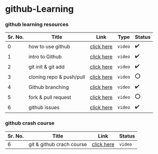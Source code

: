 # github-Learning

### github learning resources

Sr. No. | Title | Link | Type | Status
------- | ----- | ---- | ---- | -------
0 | how to use github | [click here](https://youtu.be/Loav1kbA640) | `video` | :heavy_check_mark:
1 | intro to Github | [click here](https://youtu.be/BCQHnlnPusY) | `video` | :heavy_check_mark:
2 | git init & git add | [click here](https://www.youtube.com/watch?v=9p2d-CuVlgc) | `video` | :heavy_check_mark:
3 | cloning repo & push/pull | [click here](https://www.youtube.com/watch?v=yXT1ElMEkW8) | `video` | :o:
4 | Github branching | [click here](https://www.youtube.com/watch?v=oPpnCh7InLY) | `video` | :heavy_check_mark:
5 | fork & pull request | [click here](https://www.youtube.com/watch?v=_NrSWLQsDL4) | `video` | :o:
6 | github issues | [click here](https://www.youtube.com/watch?v=WMykv2ZMyEQ) | `video` | :heavy_check_mark:

### github crash course

Sr. No. | Title | Link | Status
------- | ----- | ---- | ------
6 | git & github crach course | [click here](https://www.youtube.com/watch?v=SWYqp7iY_Tc) | `video` | :o:
